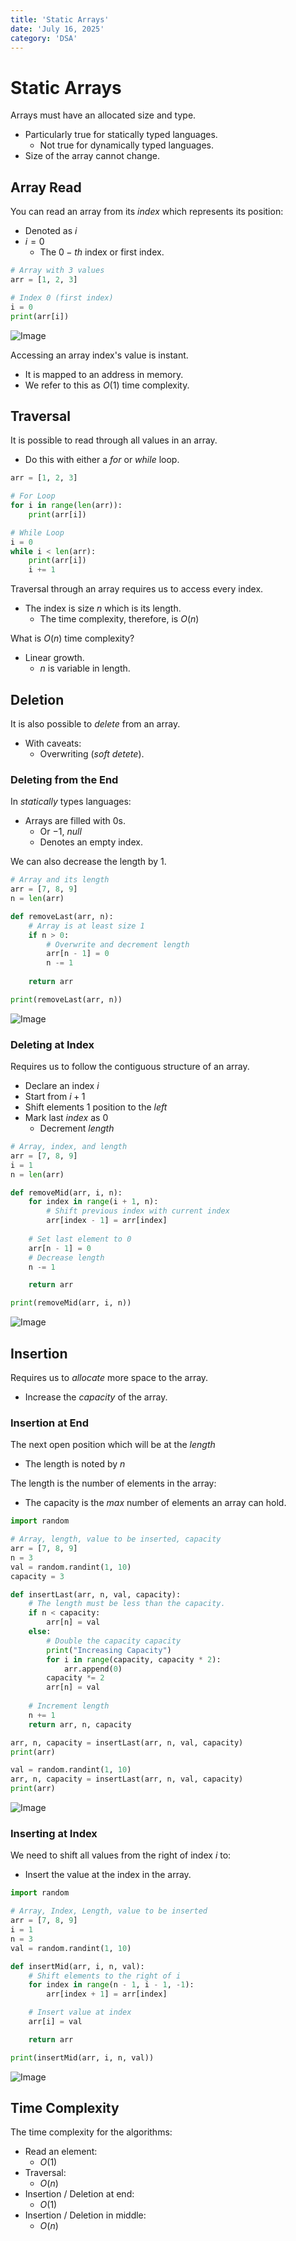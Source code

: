 ```yaml
---
title: 'Static Arrays'
date: 'July 16, 2025'
category: 'DSA'
---
```


# Static Arrays

Arrays must have an allocated size and type.
- Particularly true for statically typed languages.
    - Not true for dynamically typed languages.
- Size of the array cannot change.

## Array Read

You can read an array from its $index$ which represents its position:
- Denoted as $i$
- $i = 0$
    - The $0-th$ index or first index.

```python
# Array with 3 values
arr = [1, 2, 3]

# Index 0 (first index)
i = 0
print(arr[i])
```

![Image](/dsa/staticarrays/StaticArrays1.png)

Accessing an array index's value is instant.
- It is mapped to an address in memory.
- We refer to this as $O(1)$ time complexity.

## Traversal

It is possible to read through all values in an array.
- Do this with either a $for$ or $while$ loop.

```python
arr = [1, 2, 3]

# For Loop
for i in range(len(arr)):
    print(arr[i])

# While Loop
i = 0
while i < len(arr):
    print(arr[i])
    i += 1
```

Traversal through an array requires us to access every index.
- The index is size $n$ which is its length.
    - The time complexity, therefore, is $O(n)$

What is $O(n)$ time complexity?
- Linear growth.
    - $n$ is variable in length.

## Deletion

It is also possible to $delete$ from an array.
- With caveats:
    - Overwriting ($soft$ $detete$).

### Deleting from the End

In $statically$ types languages:
- Arrays are filled with 0s.
    - Or $-1$, $null$
    - Denotes an empty index.

We can also decrease the length by 1.

```python
# Array and its length
arr = [7, 8, 9]
n = len(arr)

def removeLast(arr, n):
    # Array is at least size 1
    if n > 0:
        # Overwrite and decrement length
        arr[n - 1] = 0
        n -= 1
    
    return arr

print(removeLast(arr, n))
```

![Image](/dsa/staticarrays/StaticArrays2.svg)

### Deleting at Index

Requires us to follow the contiguous structure of an array.
- Declare an index $i$
- Start from $i + 1$
- Shift elements $1$ position to the $left$
- Mark last $index$ as $0$
    - Decrement $length$

```python
# Array, index, and length
arr = [7, 8, 9]
i = 1
n = len(arr)

def removeMid(arr, i, n):
    for index in range(i + 1, n):
        # Shift previous index with current index
        arr[index - 1] = arr[index]
    
    # Set last element to 0
    arr[n - 1] = 0
    # Decrease length
    n -= 1

    return arr

print(removeMid(arr, i, n))
```

![Image](/dsa/staticarrays/StaticArrays3.svg)

## Insertion

Requires us to $allocate$ more space to the array.
- Increase the $capacity$ of the array.

### Insertion at End

The next open position which will be at the $length$
- The length is noted by $n$

The length is the number of elements in the array:
- The capacity is the $max$ number of elements an array can hold.

```python
import random

# Array, length, value to be inserted, capacity
arr = [7, 8, 9]
n = 3
val = random.randint(1, 10)
capacity = 3

def insertLast(arr, n, val, capacity):
    # The length must be less than the capacity.
    if n < capacity:
        arr[n] = val
    else:
        # Double the capacity capacity
        print("Increasing Capacity")
        for i in range(capacity, capacity * 2):
            arr.append(0)
        capacity *= 2
        arr[n] = val
    
    # Increment length
    n += 1
    return arr, n, capacity

arr, n, capacity = insertLast(arr, n, val, capacity)
print(arr)

val = random.randint(1, 10)
arr, n, capacity = insertLast(arr, n, val, capacity)
print(arr)
```

![Image](/dsa/staticarrays/StaticArrays4.svg)

### Inserting at Index

We need to shift all values from the right of index $i$ to:
- Insert the value at the index in the array.

```python
import random

# Array, Index, Length, value to be inserted
arr = [7, 8, 9]
i = 1
n = 3
val = random.randint(1, 10)

def insertMid(arr, i, n, val):
    # Shift elements to the right of i
    for index in range(n - 1, i - 1, -1):
        arr[index + 1] = arr[index]

    # Insert value at index
    arr[i] = val

    return arr

print(insertMid(arr, i, n, val))
```

![Image](/dsa/staticarrays/StaticArrays5.svg)

## Time Complexity

The time complexity for the algorithms:
- Read an element:
    - $O(1)$
- Traversal:
    - $O(n)$
- Insertion / Deletion at end:
    - $O(1)$
- Insertion / Deletion in middle:
    - $O(n)$